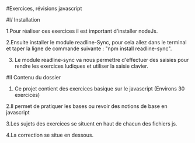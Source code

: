 #Exercices, révisions javascript

#I/ Installation
 
1.Pour réaliser ces exercices il est important d'installer nodeJs.

2.Ensuite installer le module readline-Sync, pour cela allez dans le terminal et taper 
la ligne de commande suivante : "npm install readline-sync".

3. Le module readline-sync va nous permettre d'effectuer des saisies pour rendre les exercices ludiques
et  utiliser la saisie clavier.

#II Contenu du dossier

1. Ce projet contient des exercices basique sur le javascript (Environs 30 exercices)

2.Il permet de pratiquer les bases  ou revoir des notions de base en javascript

3.Les sujets des exercices se situent en haut de chacun des fichiers js. 

4.La correction se situe en dessous.

